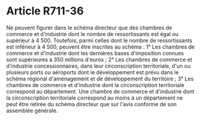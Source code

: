 # Article R711-36

Ne peuvent figurer dans le schéma directeur que des chambres de commerce et d'industrie dont le nombre de ressortissants est égal ou supérieur à 4 500.   Toutefois, parmi celles dont le nombre de ressortissants est inférieur à 4 500, peuvent être inscrites au schéma :   1° Les chambres de commerce et d'industrie dont les dernières bases d'imposition connues sont supérieures à 350 millions d'euros ;   2° Les chambres de commerce et d'industrie concessionnaires, dans leur circonscription territoriale, d'un ou plusieurs ports ou aéroports dont le développement est prévu dans le schéma régional d'aménagement et de développement du territoire ;   3° Les chambres de commerce et d'industrie dont la circonscription territoriale correspond au département.   Une chambre de commerce et d'industrie dont la circonscription territoriale correspond au moins à un département ne peut être retirée du schéma directeur que sur l'avis conforme de son assemblée générale.